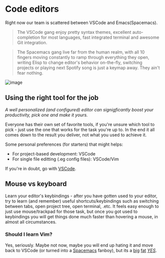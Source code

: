 # Code editors

Right now our team is scattered between VSCode and Emacs(Spacemacs).

> The VSCode gang enjoy pretty syntax themes, excellent auto-completion for most languages, fast integrated terminal and awesome Git integration.

> The Spacemacs gang live far from the human realm, with all 10 fingers moving constantly to ramp through everything they open, writing Elisp to change editor's behavior on-the-fly, switching projects or playing next Spotify song is just a keymap away. They ain't fear nothing.

![image](https://cdn-images-1.medium.com/max/1600/1*yrFfS0uIjjwKLkB9KyU3Tg.jpeg)

## Using the right tool for the job

*A well personalized (and configured) editor can signigficantly boost your productivity, pick one and make it yours.*

Everyone has their own set of favorite tools, if you're unsure which tool to pick - just use the one that works for the task you're up to. In the end it all comes down to the result you deliver, not what you used to achieve it.

Some personal preferences (for starters) that might helps:
- For project-based development: VSCode
- For single file editting (.eg config files): VSCode/Vim

If you're in doubt, go with [VSCode](https://code.visualstudio.com/).

## Mouse vs keyboard

Learn your editor's keybindings - after you have gotten used to your editor, try to learn (and remember) useful shortcuts/keybindings such as switching between tabs, open project tree, open terminal, .etc. It feels easy enough to just use mouse/trackpad for those task, but once you got used to keybindings you will get things done much faster than hovering a mouse, in almost all circumstances.

### Should I learn Vim?

Yes, seriously. Maybe not now, maybe you will end up hating it and move back to VSCode (or turned into a [Spacemacs](http://spacemacs.org/) fanboy), but its a [big](https://pascalprecht.github.io/posts/why-i-use-vim/) [fat](https://www.quora.com/What-are-the-advantages-of-Vim-over-other-text-editors) [*YES*](https://www.quora.com/How-useful-is-learning-VI-VIM-for-a-new-programmer).

